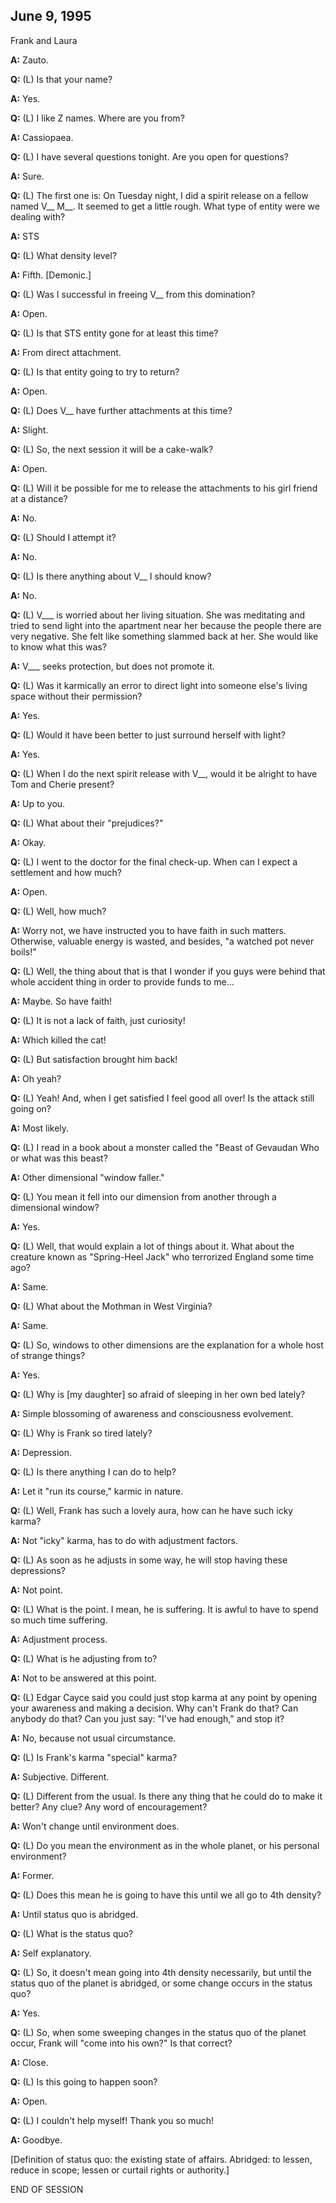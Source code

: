 ## June 9, 1995
Frank and Laura

**A:** Zauto.

**Q:** (L) Is that your name?

**A:** Yes.

**Q:** (L) I like Z names. Where are you from?

**A:** Cassiopaea.

**Q:** (L) I have several questions tonight. Are you open for questions?

**A:** Sure.

**Q:** (L) The first one is: On Tuesday night, I did a spirit release on a fellow named V\_\_ M\_\_. It seemed to get a little rough. What type of entity were we dealing with?

**A:** STS

**Q:** (L) What density level?

**A:** Fifth. [Demonic.]

**Q:** (L) Was I successful in freeing V\_\_ from this domination?

**A:** Open.

**Q:** (L) Is that STS entity gone for at least this time?

**A:** From direct attachment.

**Q:** (L) Is that entity going to try to return?

**A:** Open.

**Q:** (L) Does V\_\_ have further attachments at this time?

**A:** Slight.

**Q:** (L) So, the next session it will be a cake-walk?

**A:** Open.

**Q:** (L) Will it be possible for me to release the attachments to his girl friend at a distance?

**A:** No.

**Q:** (L) Should I attempt it?

**A:** No.

**Q:** (L) Is there anything about V\_\_ I should know?

**A:** No.

**Q:** (L) V\_\_\_ is worried about her living situation. She was meditating and tried to send light into the apartment near her because the people there are very negative. She felt like something slammed back at her. She would like to know what this was?

**A:** V\_\_\_ seeks protection, but does not promote it.

**Q:** (L) Was it karmically an error to direct light into someone else's living space without their permission?

**A:** Yes.

**Q:** (L) Would it have been better to just surround herself with light?

**A:** Yes.

**Q:** (L) When I do the next spirit release with V\_\_, would it be alright to have Tom and Cherie present?

**A:** Up to you.

**Q:** (L) What about their "prejudices?"

**A:** Okay.

**Q:** (L) I went to the doctor for the final check-up. When can I expect a settlement and how much?

**A:** Open.

**Q:** (L) Well, how much?

**A:** Worry not, we have instructed you to have faith in such matters. Otherwise, valuable energy is wasted, and besides, "a watched pot never boils!"

**Q:** (L) Well, the thing about that is that I wonder if you guys were behind that whole accident thing in order to provide funds to me...

**A:** Maybe. So have faith!

**Q:** (L) It is not a lack of faith, just curiosity!

**A:** Which killed the cat!

**Q:** (L) But satisfaction brought him back!

**A:** Oh yeah?

**Q:** (L) Yeah! And, when I get satisfied I feel good all over! Is the attack still going on?

**A:** Most likely.

**Q:** (L) I read in a book about a monster called the "Beast of Gevaudan Who or what was this beast?

**A:** Other dimensional "window faller."

**Q:** (L) You mean it fell into our dimension from another through a dimensional window?

**A:** Yes.

**Q:** (L) Well, that would explain a lot of things about it. What about the creature known as "Spring-Heel Jack" who terrorized England some time ago?

**A:** Same.

**Q:** (L) What about the Mothman in West Virginia?

**A:** Same.

**Q:** (L) So, windows to other dimensions are the explanation for a whole host of strange things?

**A:** Yes.

**Q:** (L) Why is [my daughter] so afraid of sleeping in her own bed lately?

**A:** Simple blossoming of awareness and consciousness evolvement.

**Q:** (L) Why is Frank so tired lately?

**A:** Depression.

**Q:** (L) Is there anything I can do to help?

**A:** Let it "run its course," karmic in nature.

**Q:** (L) Well, Frank has such a lovely aura, how can he have such icky karma?

**A:** Not "icky" karma, has to do with adjustment factors.

**Q:** (L) As soon as he adjusts in some way, he will stop having these depressions?

**A:** Not point.

**Q:** (L) What is the point. I mean, he is suffering. It is awful to have to spend so much time suffering.

**A:** Adjustment process.

**Q:** (L) What is he adjusting from to?

**A:** Not to be answered at this point.

**Q:** (L) Edgar Cayce said you could just stop karma at any point by opening your awareness and making a decision. Why can't Frank do that? Can anybody do that? Can you just say: "I've had enough," and stop it?

**A:** No, because not usual circumstance.

**Q:** (L) Is Frank's karma "special" karma?

**A:** Subjective. Different.

**Q:** (L) Different from the usual. Is there any thing that he could do to make it better? Any clue? Any word of encouragement?

**A:** Won't change until environment does.

**Q:** (L) Do you mean the environment as in the whole planet, or his personal environment?

**A:** Former.

**Q:** (L) Does this mean he is going to have this until we all go to 4th density?

**A:** Until status quo is abridged.

**Q:** (L) What is the status quo?

**A:** Self explanatory.

**Q:** (L) So, it doesn't mean going into 4th density necessarily, but until the status quo of the planet is abridged, or some change occurs in the status quo?

**A:** Yes.

**Q:** (L) So, when some sweeping changes in the status quo of the planet occur, Frank will "come into his own?" Is that correct?

**A:** Close.

**Q:** (L) Is this going to happen soon?

**A:** Open.

**Q:** (L) I couldn't help myself! Thank you so much!

**A:** Goodbye.

[Definition of status quo: the existing state of affairs. Abridged: to lessen, reduce in scope; lessen or curtail rights or authority.]

END OF SESSION

